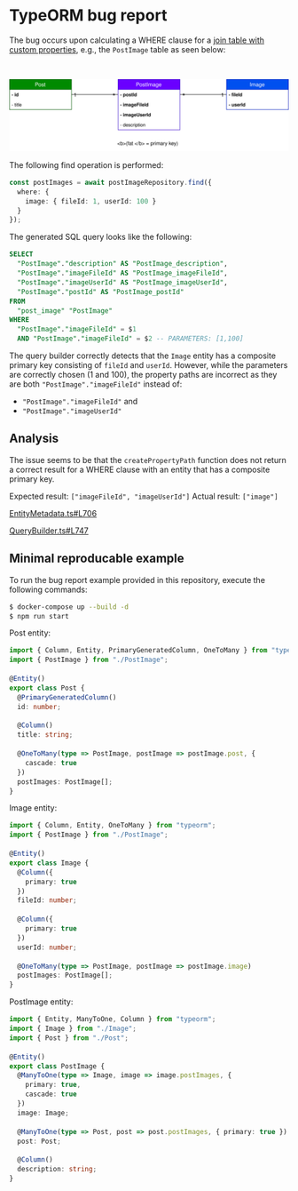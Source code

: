 # TypeORM bug report

The bug occurs upon calculating a WHERE clause for a [join table with custom properties](https://typeorm.io/#/many-to-many-relations/many-to-many-relations-with-custom-properties), e.g., the `PostImage` table as seen below:

<br />
<p align="center">
<img src="./docs/er-schema.svg" />
</p>

The following find operation is performed:
``` ts
const postImages = await postImageRepository.find({
  where: {
    image: { fileId: 1, userId: 100 }
  }
});
```

The generated SQL query looks like the following:

``` sql
SELECT
  "PostImage"."description" AS "PostImage_description",
  "PostImage"."imageFileId" AS "PostImage_imageFileId",
  "PostImage"."imageUserId" AS "PostImage_imageUserId",
  "PostImage"."postId" AS "PostImage_postId"
FROM
  "post_image" "PostImage"
WHERE
  "PostImage"."imageFileId" = $1
  AND "PostImage"."imageFileId" = $2 -- PARAMETERS: [1,100]

```

The query builder correctly detects that the `Image` entity has a composite primary key consisting of `fileId` and `userId`. However, while the parameters are correctly chosen (1 and 100), the property paths are incorrect as they are both `"PostImage"."imageFileId"` instead of:

* `"PostImage"."imageFileId"` and
* `"PostImage"."imageUserId"`

## Analysis

The issue seems to be that the `createPropertyPath` function does not return a correct result for a WHERE clause with an entity that has a composite primary key.

Expected result: `["imageFileId", "imageUserId"]`
Actual result: `["image"]`

[EntityMetadata.ts#L706](https://github.com/typeorm/typeorm/blob/5e00e81626c41e0445b46922fb74903e5f790cd5/src/metadata/EntityMetadata.ts#L706)

[QueryBuilder.ts#L747](https://github.com/typeorm/typeorm/blob/master/src/query-builder/QueryBuilder.ts#L747)


## Minimal reproducable example

To run the bug report example provided in this repository, execute the following commands:

``` sh
$ docker-compose up --build -d
$ npm run start
```

Post entity:
``` ts
import { Column, Entity, PrimaryGeneratedColumn, OneToMany } from "typeorm";
import { PostImage } from "./PostImage";

@Entity()
export class Post {
  @PrimaryGeneratedColumn()
  id: number;

  @Column()
  title: string;

  @OneToMany(type => PostImage, postImage => postImage.post, {
    cascade: true
  })
  postImages: PostImage[];
}

```

Image entity:
``` ts
import { Column, Entity, OneToMany } from "typeorm";
import { PostImage } from "./PostImage";

@Entity()
export class Image {
  @Column({
    primary: true
  })
  fileId: number;

  @Column({
    primary: true
  })
  userId: number;

  @OneToMany(type => PostImage, postImage => postImage.image)
  postImages: PostImage[];
}

```

PostImage entity:
``` ts
import { Entity, ManyToOne, Column } from "typeorm";
import { Image } from "./Image";
import { Post } from "./Post";

@Entity()
export class PostImage {
  @ManyToOne(type => Image, image => image.postImages, {
    primary: true,
    cascade: true
  })
  image: Image;

  @ManyToOne(type => Post, post => post.postImages, { primary: true })
  post: Post;

  @Column()
  description: string;
}

```
